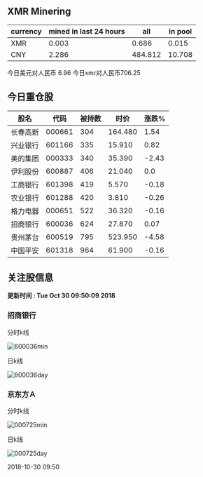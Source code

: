 ## XMR Minering

|currency|mined in last 24 hours|all|in pool|
|---|---|---|---|
|XMR|0.003|0.686|0.015|
|CNY|2.286|484.812|10.708|

今日美元对人民币 6.96	今日xmr对人民币706.25


## 今日重仓股 

|股名|代码|被持数|时价|涨跌%|
|---|---|---|---|---|
|长春高新|000661|304|164.480|1.54|
|兴业银行|601166|335|15.910|0.82|
|美的集团|000333|340|35.390|-2.43|
|伊利股份|600887|406|21.040|0.0|
|工商银行|601398|419|5.570|-0.18|
|农业银行|601288|420|3.810|-0.26|
|格力电器|000651|522|36.320|-0.16|
|招商银行|600036|624|27.870|0.07|
|贵州茅台|600519|795|523.950|-4.58|
|中国平安|601318|964|61.900|-0.16|

## 关注股信息
**更新时间 : Tue Oct 30 09:50:09 2018**
### 招商银行 
分时k线

![600036min](http://image.sinajs.cn/newchart/min/n/sh600036.gif)

日k线

![600036day](http://image.sinajs.cn/newchart/daily/n/sh600036.gif)

### 京东方Ａ 
分时k线

![000725min](http://image.sinajs.cn/newchart/min/n/sz000725.gif)

日k线

![000725day](http://image.sinajs.cn/newchart/daily/n/sz000725.gif)

2018-10-30 09:50